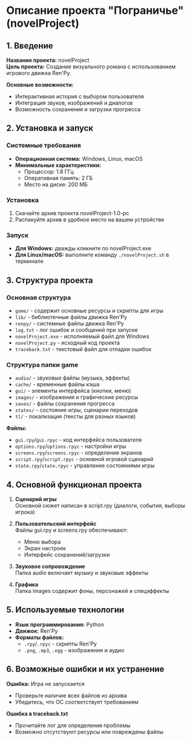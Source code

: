 # Описание проекта "Пограничье" (novelProject)

## 1. Введение
**Название проекта:** novelProject  
**Цель проекта:** Создание визуального романа с использованием игрового движка Ren'Py.  

**Основные возможности:**
- Интерактивная история с выбором пользователя
- Интеграция звуков, изображений и диалогов
- Возможность сохранения и загрузки прогресса

## 2. Установка и запуск
### Системные требования
- **Операционная система:** Windows, Linux, macOS
- **Минимальные характеристики:**
  - Процессор: 1.8 ГГц
  - Оперативная память: 2 ГБ
  - Место на диске: 200 МБ

### Установка
1. Скачайте архив проекта novelProject-1.0-pc
2. Распакуйте архив в удобное место на вашем устройстве

### Запуск
- **Для Windows:** дважды кликните по novelProject.exe
- **Для Linux/macOS:** выполните команду `./novelProject.sh` в терминале

## 3. Структура проекта
### Основная структура
- `game/` - содержит основные ресурсы и скрипты для игры
- `lib/` - библиотечные файлы движка Ren'Py
- `renpy/` - системные файлы движка Ren'Py
- `log.txt` - лог ошибок и сообщений при запуске
- `novelProject.exe` - исполняемый файл для Windows
- `novelProject.py` - исходный код проекта
- `traceback.txt` - текстовый файл для отладки ошибок

### Структура папки game
- `audio/` - звуковые файлы (музыка, эффекты)
- `cache/` - временные файлы кэша
- `gui/` - элементы интерфейса (кнопки, меню)
- `images/` - изображения и графические ресурсы
- `saves/` - файлы сохранения прогресса
- `states/` - состояние игры, сценарии переходов
- `tl/` - локализация (тексты для разных языков)

**Файлы:**
- `gui.rpy`/`gui.rpyc` - код интерфейса пользователя
- `options.rpy`/`options.rpyc` - настройки игры
- `screens.rpy`/`screens.rpyc` - определение экранов
- `script.rpy`/`script.rpyc` - основной игровой сценарий
- `state.rpy`/`state.rpyc` - управление состояниями игры

## 4. Основной функционал проекта
1. **Сценарий игры**  
   Основной сюжет написан в script.rpy (диалоги, события, выборы игрока)

2. **Пользовательский интерфейс**  
   Файлы gui.rpy и screens.rpy обеспечивают:
   - Меню выбора
   - Экран настроек
   - Интерфейс сохранений/загрузки

3. **Звуковое сопровождение**  
   Папка audio включает музыку и звуковые эффекты

4. **Графика**  
   Папка images содержит фоны, персонажей и спецэффекты

## 5. Используемые технологии
- **Язык программирования:** Python
- **Движок:** Ren'Py
- **Форматы файлов:**
  - `.rpy`/`.rpyc` - скрипты Ren'Py
  - `.png`, `.mp3`, `.ogg` - изображения и аудио

## 6. Возможные ошибки и их устранение
**Ошибка:** Игра не запускается  
- Проверьте наличие всех файлов из архива
- Убедитесь, что ОС соответствует требованиям

**Ошибка в traceback.txt**  
- Прочитайте лог для определения проблемы
- Возможно отсутствуют ресурсы или повреждены файлы

